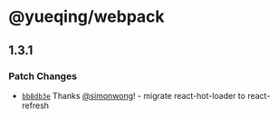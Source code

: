 # @yueqing/webpack

## 1.3.1
### Patch Changes

- [`bb8db3e`](https://github.com/simonwong/flypkg/commit/d3caa63383d33f82d6a381e31d6815dacda581c5) Thanks [@simonwong](https://github.com/simonwong)! - migrate react-hot-loader to react-refresh

